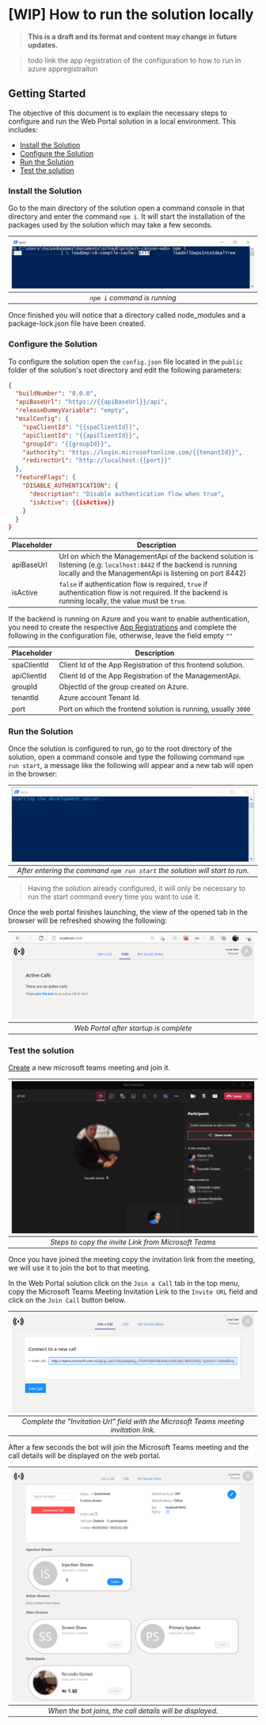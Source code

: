 # [WIP] How to run the solution locally

>**This is a draft and its format and content may change in future updates.**

>todo
>link the app registration of the configuration to how to run in azure appregistraiton

## Getting Started
The objective of this document is to explain the necessary steps to configure and run the Web Portal solution in a local environment. This includes:

  - [Install the Solution](#install-the-solution)
  - [Configure the Solution](#configure-the-solution)
  - [Run the Solution](#run-the-solution)
  - [Test the solution](#test-the-solution)

### Install the Solution

Go to the main directory of the solution open a command console in that directory and enter the command `npm i`. It will start the installation of the packages used by the solution which may take a few seconds.

|![npm i running](../common/images/installing.png)|
|:--:|
|*`npm i` command is running*|

Once finished you will notice that a directory called node_modules and a package-lock.json file have been created.

### Configure the Solution
To configure the solution open the `config.json` file located in the `public` folder of the solution's root directory and edit the following parameters:

```json
{
  "buildNumber": "0.0.0",
  "apiBaseUrl": "https://{{apiBaseUrl}}/api",
  "releaseDummyVariable": "empty",
  "msalConfig": {
    "spaClientId": "{{spaClientId}}",
    "apiClientId": "{{apiClientId}}",
    "groupId": "{{groupId}}",
    "authority": "https://login.microsoftonline.com/{{tenantId}}",
    "redirectUrl": "http://localhost:{{port}}"
  },
  "featureFlags": {
    "DISABLE_AUTHENTICATION": {
      "description": "Disable authentication flow when true",
      "isActive": {{isActive}}
    }
  }
}

```


Placeholder | Description 
---------|----------
 apiBaseUrl | Url on which the ManagementApi of the backend solution is listening (e.g: `localhost:8442` if the backend is running locally and the ManagementApi is listening on port 8442)
 isActive | `false` if authentication flow is required, `true` if authentication flow is not required. If the backend is running locally, the value must be `true`.

 If the backend is running on Azure and you want to enable authentication, you need to create the respective [App Registrations]() and complete the following in the configuration file, otherwise, leave the field empty `""`


Placeholder | Description 
---------|----------
 spaClientId | Client Id of the App Registration of this frontend solution.
 apiClientId | Client Id of the App Registration of the ManagementApi. 
 groupId | ObjectId of the group created on Azure. 
 tenantId | Azure account Tenant Id.
 port | Port on which the frontend solution is running, usually `3000`

### Run the Solution
Once the solution is configured to run, go to the root directory of the solution, open a command console and type the following command `npm run start`, a message like the following will appear and a new tab will open in the browser:

|![npm run start](images/starting_webportal.png)|
|:--:|
|*After entering the command `npm run start` the solution will start to run.*|

> Having the solution already configured, it will only be necessary to run the start command every time you want to use it.

Once the web portal finishes launching, the view of the opened tab in the browser will be refreshed showing the following:

|![Web Portal](images/webportal_running.png)|
|:--:|
|*Web Portal after startup is complete*|

### Test the solution

[Create](https://support.microsoft.com/en-us/office/schedule-a-meeting-in-teams-943507a9-8583-4c58-b5d2-8ec8265e04e5) a new microsoft teams meeting and join it.

|![Microsoft Teams Invite Link](../common/images/invite_link.png)|
|:--:|
|*Steps to copy the invite Link from Microsoft Teams*|

Once you have joined the meeting copy the invitation link from the meeting, we will use it to join the bot to that meeting.

In the Web Portal solution click on the `Join a Call` tab in the top menu, copy the Microsoft Teams Meeting Invitation Link to the `Invite URL` field and click on the `Join Call` button below.

|![Join call menu](../common/images/join_call.png)|
|:--:|
|*Complete the "Invitation Url" field with the Microsoft Teams meeting invitation link.*|

After a few seconds the bot will join the Microsoft Teams meeting and the call details will be displayed on the web portal.

|![Call details view](../common/images/call_details.png)|
|:--:|
|*When the bot joins, the call details will be displayed.*|